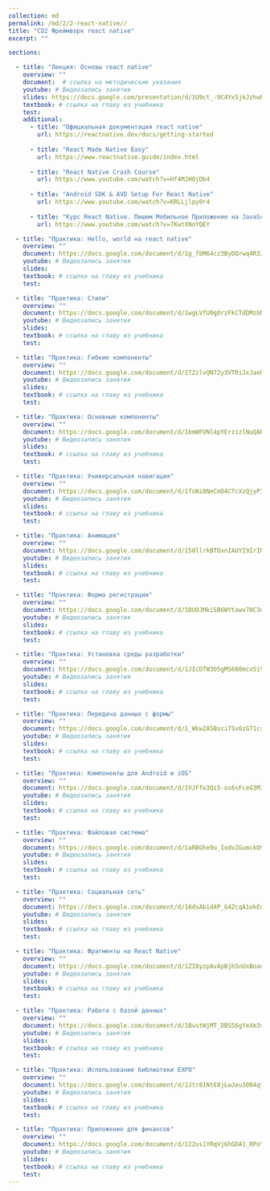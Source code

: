 ```yaml
---
collection: md
permalink: /md/2/2-react-native//
title: "CD2 Фреймворк react native"
excerpt: ""

sections:

  - title: "Лекция: Основы react native" 
    overview: ""
    document:  # ссылка на методические указания
    youtube: # Видеозапись занятия
    slides: https://docs.google.com/presentation/d/1U9ct_-9C4Yx5jkJzhwBNQ6_6OjaU5UR0wEu4Aqvjsuc/edit?usp=sharing
    textbook: # ссылка на главу из учебника
    test: 
    additional: 
      - title: "Официальная документация react native"
        url: https://reactnative.dev/docs/getting-started
        
      - title: "React Made Native Easy"
        url: https://www.reactnative.guide/index.html
        
      - title: "React Native Crash Course"
        url: https://www.youtube.com/watch?v=Hf4MJH0jDb4
        
      - title: "Android SDK & AVD Setup For React Native"
        url: https://www.youtube.com/watch?v=KRLLjlpy0r4
        
      - title: "Курс React Native. Пишем Мобильное Приложение на JavaScript"
        url: https://www.youtube.com/watch?v=7KwtXNoYQEY

  - title: "Практика: Hello, world на react native" 
    overview: ""
    document: https://docs.google.com/document/d/1g_fbM64cz3ByDQrwq4R3J4x1wNJGXbKe/edit?usp=sharing&ouid=116003821381017651142&rtpof=true&sd=true
    youtube: # Видеозапись занятия
    slides: 
    textbook: # ссылка на главу из учебника
    test: 

  - title: "Практика: Стили" 
    overview: ""
    document: https://docs.google.com/document/d/1wgLVfU0gOrzFkCTdDMzbNIFKZlWoBSAv/edit?usp=sharing&ouid=116003821381017651142&rtpof=true&sd=true
    youtube: # Видеозапись занятия
    slides: 
    textbook: # ссылка на главу из учебника
    test: 

  - title: "Практика: Гибкие компоненты" 
    overview: ""
    document: https://docs.google.com/document/d/1TZzlvQN72y3VTRiJxJaehYqEzyw_8JiF/edit?usp=sharing&ouid=116003821381017651142&rtpof=true&sd=true
    youtube: # Видеозапись занятия
    slides: 
    textbook: # ссылка на главу из учебника
    test: 

  - title: "Практика: Основные компоненты" 
    overview: ""
    document: https://docs.google.com/document/d/1bmWFUNl4pYErzizlNuQAN5EA0Gg2lJLO/edit?usp=sharing&ouid=116003821381017651142&rtpof=true&sd=true
    youtube: # Видеозапись занятия
    slides: 
    textbook: # ссылка на главу из учебника
    test: 

  - title: "Практика: Универсальная навигация" 
    overview: ""
    document: https://docs.google.com/document/d/1foNi8NeCmD4CTcXzQjyP3h4Ze_9mDwu6/edit?usp=sharing&ouid=116003821381017651142&rtpof=true&sd=true
    youtube: # Видеозапись занятия
    slides: 
    textbook: # ссылка на главу из учебника
    test: 

  - title: "Практика: Анимация" 
    overview: ""
    document: https://docs.google.com/document/d/158llrkBTOxnIAUYI9IrIMXwZNGFGwQXH/edit?usp=sharing&ouid=116003821381017651142&rtpof=true&sd=true
    youtube: # Видеозапись занятия
    slides: 
    textbook: # ссылка на главу из учебника
    test: 

  - title: "Практика: Форма регистрации" 
    overview: ""
    document: https://docs.google.com/document/d/1DUOJMkiSB6WYtawv70C3eaZxvjTiuwMC/edit?usp=sharing&ouid=116003821381017651142&rtpof=true&sd=true
    youtube: # Видеозапись занятия
    slides: 
    textbook: # ссылка на главу из учебника
    test: 

  - title: "Практика: Установка среды разработки" 
    overview: ""
    document: https://docs.google.com/document/d/1JIcDTW3O5gMS680mcxSi9_vxSFE1A0WV/edit?usp=sharing&ouid=116003821381017651142&rtpof=true&sd=true
    youtube: # Видеозапись занятия
    slides: 
    textbook: # ссылка на главу из учебника
    test: 

  - title: "Практика: Передача данных с формы" 
    overview: ""
    document: https://docs.google.com/document/d/1_WkwZASBsciTSv6zG71csfe1uh4WdzxO/edit?usp=sharing&ouid=116003821381017651142&rtpof=true&sd=true
    youtube: # Видеозапись занятия
    slides: 
    textbook: # ссылка на главу из учебника
    test: 

  - title: "Практика: Компоненты для Android и iOS" 
    overview: ""
    document: https://docs.google.com/document/d/1VJFfo3Qi5-os6sFceG3MIGgH7WhpZyNM/edit?usp=sharing&ouid=116003821381017651142&rtpof=true&sd=true
    youtube: # Видеозапись занятия
    slides: 
    textbook: # ссылка на главу из учебника
    test: 

  - title: "Практика: Файловая система" 
    overview: ""
    document: https://docs.google.com/document/d/1aRBGhe9u_IodvZGumckO9YYSCceIojeO/edit?usp=sharing&ouid=116003821381017651142&rtpof=true&sd=true
    youtube: # Видеозапись занятия
    slides: 
    textbook: # ссылка на главу из учебника
    test: 

  - title: "Практика: Социальная сеть" 
    overview: ""
    document: https://docs.google.com/document/d/16dsAbid4P_G4ZcqA1okEqaRAlJgFNQaZ/edit?usp=sharing&ouid=116003821381017651142&rtpof=true&sd=true
    youtube: # Видеозапись занятия
    slides: 
    textbook: # ссылка на главу из учебника
    test: 

  - title: "Практика: Фрагменты на React Native" 
    overview: ""
    document: https://docs.google.com/document/d/1ZI8yzpAvApBjhSnUxBoaeYP8QTHOh9P-/edit?usp=sharing&ouid=116003821381017651142&rtpof=true&sd=true
    youtube: # Видеозапись занятия
    slides: 
    textbook: # ссылка на главу из учебника
    test: 

  - title: "Практика: Работа с базой данных" 
    overview: ""
    document: https://docs.google.com/document/d/1BvutWjMT_DBS56gYeXm3vtApjpBhGHt1/edit?usp=sharing&ouid=116003821381017651142&rtpof=true&sd=true
    youtube: # Видеозапись занятия
    slides: 
    textbook: # ссылка на главу из учебника
    test: 

  - title: "Практика: Использование библиотеки EXPO" 
    overview: ""
    document: https://docs.google.com/document/d/1Jtr81NtE8jLwJeu3004qtMRQ7SS_aVhs/edit?usp=sharing&ouid=116003821381017651142&rtpof=true&sd=true
    youtube: # Видеозапись занятия
    slides: 
    textbook: # ссылка на главу из учебника
    test: 

  - title: "Практика: Приложение для финансов" 
    overview: ""
    document: https://docs.google.com/document/d/122us1YRqVj6hGDA1_RPoYNhKdPzrvEFc/edit?usp=sharing&ouid=116003821381017651142&rtpof=true&sd=true
    youtube: # Видеозапись занятия
    slides: 
    textbook: # ссылка на главу из учебника
    test: 
---
```


